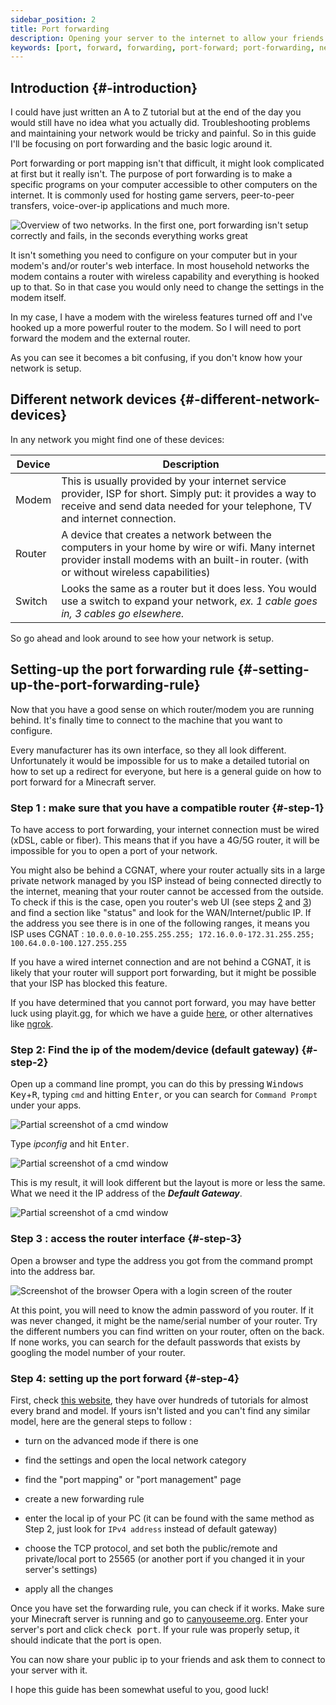 ```yaml
---
sidebar_position: 2
title: Port forwarding
description: Opening your server to the internet to allow your friends to join
keywords: [port, forward, forwarding, port-forward; port-forwarding, network, friends, join, internet]
---
```


## Introduction {#-introduction}

I could have just written an A to Z tutorial but at the end of the day you would still have no idea what you actually did. Troubleshooting problems and maintaining your network would be tricky and painful. So in this guide I'll be focusing on port forwarding and the basic logic around it.

Port forwarding or port mapping isn't that difficult, it might look complicated at first but it really isn't. The purpose of port forwarding is to make a specific programs on your computer accessible to other computers on the internet. It is commonly used for hosting game servers, peer-to-peer transfers, voice-over-ip applications and much more.

![Overview of two networks. In the first one, port forwarding isn't setup correctly and fails, in the seconds everything works great](/img/docs/port-forward/portforward_overview.png)

It isn't something you need to configure on your computer but in your modem's and/or router's web interface. In most household networks the modem contains a router with wireless capability and everything is hooked up to that. So in that case you would only need to change the settings in the modem itself.

In my case, I have a modem with the wireless features turned off and I've hooked up a more powerful router to the modem. So I will need to port forward the modem and the external router.

As you can see it becomes a bit confusing, if you don't know how your network is setup.

## Different network devices {#-different-network-devices}

In any network you might find one of these devices:

| Device 	| Description                                                                                                                                                                                	|
|--------	|--------------------------------------------------------------------------------------------------------------------------------------------------------------------------------------------	|
| Modem  	| This is usually provided by your internet service provider, ISP for short. Simply put: it provides a way to receive and send data needed for your telephone, TV and internet connection.   	|
| Router 	| A device that creates a network between the computers in your home by wire or wifi. Many internet provider install modems with an built-in router. (with or without wireless capabilities) 	|
| Switch 	| Looks the same as a router but it does less. You would use a switch to expand your network, *ex. 1 cable goes in, 3 cables go elsewhere.*                                                  	|

So go ahead and look around to see how your network is setup.

## Setting-up the port forwarding rule {#-setting-up-the-port-forwarding-rule}

Now that you have a good sense on which router/modem you are running behind. It's finally time to connect to the machine that you want to configure.

Every manufacturer has its own interface, so they all look different. Unfortunately it would be impossible for us to make a detailed tutorial on how to set up a redirect for everyone, but here is a general guide on how to port forward for a Minecraft server.

### Step 1 : make sure that you have a compatible router {#-step-1}

To have access to port forwarding, your internet connection must be wired (xDSL, cable or fiber). This means that if you have a 4G/5G router, it will be impossible for you to open a port of your network.

You might also be behind a CGNAT, where your router actually sits in a large private network managed by you ISP instead of being connected directly to the internet, meaning that your router cannot be accessed from the outside.<br/>
To check if this is the case, open you router's web UI (see steps [2](#-step-2) and [3](#-step-3)) and find a section like "status" and look for the WAN/Internet/public IP.
If the address you see there is in one of the following ranges, it means you ISP uses CGNAT : `10.0.0.0-10.255.255.255; 172.16.0.0-172.31.255.255; 100.64.0.0-100.127.255.255`

If you have a wired internet connection and are not behind a CGNAT, it is likely that your router will support port forwarding, but it might be possible that your ISP has blocked this feature.

If you have determined that you cannot port forward, you may have better luck using playit.gg, for which we have a guide [here](/advanced/using-playit.gg-with-mcss), or other alternatives like [ngrok](https://ngrok.com).

### Step 2: Find the ip of the modem/device (default gateway) {#-step-2}

Open up a command line prompt, you can do this by pressing <kbd>Windows Key</kbd>+<kbd>R</kbd>, typing `cmd` and hitting <kbd>Enter</kbd>, or you can search for `Command Prompt` under your apps.

![Partial screenshot of a cmd window](/img/docs/port-forward/portforward_cmd.png)

Type <var>ipconfig</var> and hit <kbd>Enter</kbd>.

![Partial screenshot of a cmd window](/img/docs/port-forward/portforward_cmd_ipconfig.png)

This is my result, it will look different but the layout is more or less the same. What we need it the IP address of the ***Default Gateway***.

![Partial screenshot of a cmd window](/img/docs/port-forward/portforward_cmd_result.png)

### Step 3 : access the router interface {#-step-3}

Open a browser and type the address you got from the command prompt into the address bar.

![Screenshot of the browser Opera with a login screen of the router](/img/docs/port-forward/router_login.png)

At this point, you will need to know the admin password of you router.
If it was never changed, it might be the name/serial number of your router. Try the different numbers you can find written on your router, often on the back. If none works, you can search for the default passwords that exists by googling the model number of your router.

### Step 4: setting up the port forward {#-step-4}

First, check [this website](https://portforward.com/router.htm), they have over hundreds of tutorials for almost every brand and model. If yours isn't listed and you can't find any similar model, here are the general steps to follow :

- turn on the advanced mode if there is one

- find the settings and open the local network category

- find the "port mapping" or "port management" page

- create a new forwarding rule

- enter the local ip of your PC (it can be found with the same method as Step 2, just look for `IPv4 address` instead of default gateway)

- choose the TCP protocol, and set both the public/remote and private/local port to 25565 (or another port if you changed it in your server's settings)

- apply all the changes

Once you have set the forwarding rule, you can check if it works. Make sure your Minecraft server is running and go to [canyouseeme.org](https://canyouseeme.org/). Enter your server's port and click <kbd>check port</kbd>. If your rule was properly setup, it should indicate that the port is open.

You can now share your public ip to your friends and ask them to connect to your server with it.

I hope this guide has been somewhat useful to you, good luck!
